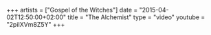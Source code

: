 +++
artists = ["Gospel of the Witches"]
date = "2015-04-02T12:50:00+02:00"
title = "The Alchemist"
type = "video"
youtube = "2piIXVm8Z5Y"
+++


